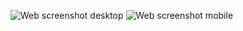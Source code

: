 ![Web screenshot desktop](https://github.com/twinik/agency-page/blob/main/public/screenshots/screenshot-desktop.png)
![Web screenshot mobile](https://github.com/twinik/agency-page/blob/main/public/screenshots/screenshot-mobile.jpg)
